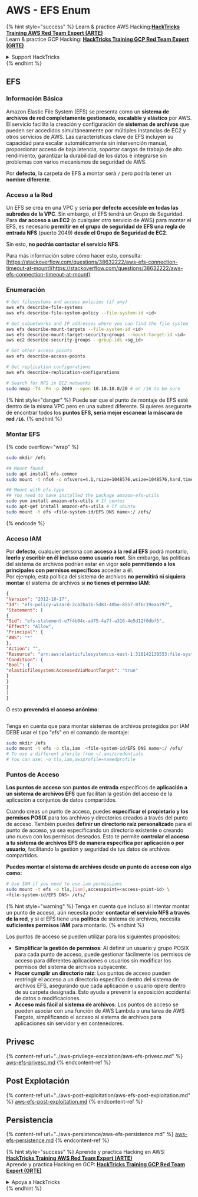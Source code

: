 # AWS - EFS Enum

{% hint style="success" %}
Learn & practice AWS Hacking:<img src="../../../.gitbook/assets/image (1) (1) (1) (1).png" alt="" data-size="line">[**HackTricks Training AWS Red Team Expert (ARTE)**](https://training.hacktricks.xyz/courses/arte)<img src="../../../.gitbook/assets/image (1) (1) (1) (1).png" alt="" data-size="line">\
Learn & practice GCP Hacking: <img src="../../../.gitbook/assets/image (2) (1).png" alt="" data-size="line">[**HackTricks Training GCP Red Team Expert (GRTE)**<img src="../../../.gitbook/assets/image (2) (1).png" alt="" data-size="line">](https://training.hacktricks.xyz/courses/grte)

<details>

<summary>Support HackTricks</summary>

* Check the [**subscription plans**](https://github.com/sponsors/carlospolop)!
* **Join the** 💬 [**Discord group**](https://discord.gg/hRep4RUj7f) or the [**telegram group**](https://t.me/peass) or **follow** us on **Twitter** 🐦 [**@hacktricks\_live**](https://twitter.com/hacktricks_live)**.**
* **Share hacking tricks by submitting PRs to the** [**HackTricks**](https://github.com/carlospolop/hacktricks) and [**HackTricks Cloud**](https://github.com/carlospolop/hacktricks-cloud) github repos.

</details>
{% endhint %}

## EFS

### Información Básica

Amazon Elastic File System (EFS) se presenta como un **sistema de archivos de red completamente gestionado, escalable y elástico** por AWS. El servicio facilita la creación y configuración de **sistemas de archivos** que pueden ser accedidos simultáneamente por múltiples instancias de EC2 y otros servicios de AWS. Las características clave de EFS incluyen su capacidad para escalar automáticamente sin intervención manual, proporcionar acceso de baja latencia, soportar cargas de trabajo de alto rendimiento, garantizar la durabilidad de los datos e integrarse sin problemas con varios mecanismos de seguridad de AWS.

Por **defecto**, la carpeta de EFS a montar será **`/`** pero podría tener un **nombre diferente**.

### Acceso a la Red

Un EFS se crea en una VPC y sería **por defecto accesible en todas las subredes de la VPC**. Sin embargo, el EFS tendrá un Grupo de Seguridad. Para **dar acceso a un EC2** (o cualquier otro servicio de AWS) para montar el EFS, es necesario **permitir en el grupo de seguridad de EFS una regla de entrada NFS** (puerto 2049) **desde el Grupo de Seguridad de EC2**.

Sin esto, **no podrás contactar el servicio NFS**.

Para más información sobre cómo hacer esto, consulta: [https://stackoverflow.com/questions/38632222/aws-efs-connection-timeout-at-mount](https://stackoverflow.com/questions/38632222/aws-efs-connection-timeout-at-mount)

### Enumeración
```bash
# Get filesystems and access policies (if any)
aws efs describe-file-systems
aws efs describe-file-system-policy --file-system-id <id>

# Get subnetworks and IP addresses where you can find the file system
aws efs describe-mount-targets --file-system-id <id>
aws efs describe-mount-target-security-groups --mount-target-id <id>
aws ec2 describe-security-groups --group-ids <sg_id>

# Get other access points
aws efs describe-access-points

# Get replication configurations
aws efs describe-replication-configurations

# Search for NFS in EC2 networks
sudo nmap -T4 -Pn -p 2049 --open 10.10.10.0/20 # or /16 to be sure
```
{% hint style="danger" %}
Puede ser que el punto de montaje de EFS esté dentro de la misma VPC pero en una subred diferente. Si quieres asegurarte de encontrar todos los **puntos EFS, sería mejor escanear la máscara de red `/16`**.
{% endhint %}

### Montar EFS

{% code overflow="wrap" %}
```bash
sudo mkdir /efs

## Mount found
sudo apt install nfs-common
sudo mount -t nfs4 -o nfsvers=4.1,rsize=1048576,wsize=1048576,hard,timeo=600,retrans=2,noresvport <IP>:/ /efs

## Mount with efs type
## You need to have installed the package amazon-efs-utils
sudo yum install amazon-efs-utils # If centos
sudo apt-get install amazon-efs-utils # If ubuntu
sudo mount -t efs <file-system-id/EFS DNS name>:/ /efs/
```
{% endcode %}

### Acceso IAM

Por **defecto**, cualquier persona con **acceso a la red al EFS** podrá montarlo, **leerlo y escribir en él incluso como usuario root**. Sin embargo, las políticas del sistema de archivos podrían estar en vigor **solo permitiendo a los principales con permisos específicos** acceder a él.\
Por ejemplo, esta política del sistema de archivos **no permitirá ni siquiera montar** el sistema de archivos si **no tienes el permiso IAM**:
```json
{
"Version": "2012-10-17",
"Id": "efs-policy-wizard-2ca2ba76-5d83-40be-8557-8f6c19eaa797",
"Statement": [
{
"Sid": "efs-statement-e7f4b04c-ad75-4a7f-a316-4e5d12f0dbf5",
"Effect": "Allow",
"Principal": {
"AWS": "*"
},
"Action": "",
"Resource": "arn:aws:elasticfilesystem:us-east-1:318142138553:file-system/fs-0ab66ad201b58a018",
"Condition": {
"Bool": {
"elasticfilesystem:AccessedViaMountTarget": "true"
}
}
}
]
}
```
O esto **prevendrá el acceso anónimo**:

<figure><img src="../../../.gitbook/assets/image (278).png" alt=""><figcaption></figcaption></figure>

Tenga en cuenta que para montar sistemas de archivos protegidos por IAM DEBE usar el tipo "efs" en el comando de montaje:
```bash
sudo mkdir /efs
sudo mount -t efs -o tls,iam  <file-system-id/EFS DNS name>:/ /efs/
# To use a different pforile from ~/.aws/credentials
# You can use: -o tls,iam,awsprofile=namedprofile
```
### Puntos de Acceso

**Los puntos de acceso** son **puntos de entrada** específicos de **aplicación** **a un sistema de archivos EFS** que facilitan la gestión del acceso de la aplicación a conjuntos de datos compartidos.

Cuando creas un punto de acceso, puedes **especificar el propietario y los permisos POSIX** para los archivos y directorios creados a través del punto de acceso. También puedes **definir un directorio raíz personalizado** para el punto de acceso, ya sea especificando un directorio existente o creando uno nuevo con los permisos deseados. Esto te permite **controlar el acceso a tu sistema de archivos EFS de manera específica por aplicación o por usuario**, facilitando la gestión y seguridad de tus datos de archivos compartidos.

**Puedes montar el sistema de archivos desde un punto de acceso con algo como:**
```bash
# Use IAM if you need to use iam permissions
sudo mount -t efs -o tls,[iam],accesspoint=<access-point-id> \
<file-system-id/EFS DNS> /efs/
```
{% hint style="warning" %}
Tenga en cuenta que incluso al intentar montar un punto de acceso, aún necesita poder **contactar el servicio NFS a través de la red**, y si el EFS tiene una **política** de sistema de archivos, necesita **suficientes permisos IAM** para montarlo.
{% endhint %}

Los puntos de acceso se pueden utilizar para los siguientes propósitos:

* **Simplificar la gestión de permisos**: Al definir un usuario y grupo POSIX para cada punto de acceso, puede gestionar fácilmente los permisos de acceso para diferentes aplicaciones o usuarios sin modificar los permisos del sistema de archivos subyacente.
* **Hacer cumplir un directorio raíz**: Los puntos de acceso pueden restringir el acceso a un directorio específico dentro del sistema de archivos EFS, asegurando que cada aplicación o usuario opere dentro de su carpeta designada. Esto ayuda a prevenir la exposición accidental de datos o modificaciones.
* **Acceso más fácil al sistema de archivos**: Los puntos de acceso se pueden asociar con una función de AWS Lambda o una tarea de AWS Fargate, simplificando el acceso al sistema de archivos para aplicaciones sin servidor y en contenedores.

## Privesc

{% content-ref url="../aws-privilege-escalation/aws-efs-privesc.md" %}
[aws-efs-privesc.md](../aws-privilege-escalation/aws-efs-privesc.md)
{% endcontent-ref %}

## Post Explotación

{% content-ref url="../aws-post-exploitation/aws-efs-post-exploitation.md" %}
[aws-efs-post-exploitation.md](../aws-post-exploitation/aws-efs-post-exploitation.md)
{% endcontent-ref %}

## Persistencia

{% content-ref url="../aws-persistence/aws-efs-persistence.md" %}
[aws-efs-persistence.md](../aws-persistence/aws-efs-persistence.md)
{% endcontent-ref %}

{% hint style="success" %}
Aprende y practica Hacking en AWS:<img src="../../../.gitbook/assets/image (1) (1) (1) (1).png" alt="" data-size="line">[**HackTricks Training AWS Red Team Expert (ARTE)**](https://training.hacktricks.xyz/courses/arte)<img src="../../../.gitbook/assets/image (1) (1) (1) (1).png" alt="" data-size="line">\
Aprende y practica Hacking en GCP: <img src="../../../.gitbook/assets/image (2) (1).png" alt="" data-size="line">[**HackTricks Training GCP Red Team Expert (GRTE)**<img src="../../../.gitbook/assets/image (2) (1).png" alt="" data-size="line">](https://training.hacktricks.xyz/courses/grte)

<details>

<summary>Apoya a HackTricks</summary>

* Consulta los [**planes de suscripción**](https://github.com/sponsors/carlospolop)!
* **Únete al** 💬 [**grupo de Discord**](https://discord.gg/hRep4RUj7f) o al [**grupo de telegram**](https://t.me/peass) o **síguenos** en **Twitter** 🐦 [**@hacktricks\_live**](https://twitter.com/hacktricks_live)**.**
* **Comparte trucos de hacking enviando PRs a los** [**repositorios de HackTricks**](https://github.com/carlospolop/hacktricks) y [**HackTricks Cloud**](https://github.com/carlospolop/hacktricks-cloud).

</details>
{% endhint %}
